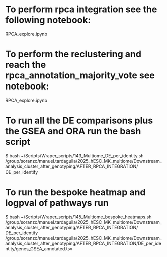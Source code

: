 # To perform rpca integration see the following notebook:

RPCA_explore.ipynb

# To perform the reclustering and reach the rpca_annotation_majority_vote see notebook:

RPCA_explore.ipynb

# To run all the DE comparisons plus the GSEA and ORA run the bash script

$ bash ~/Scripts/Wraper_scripts/143_Multiome_DE_per_identity.sh /group/soranzo/manuel.tardaguila/2025_hESC_MK_multiome/Downstream_analysis_cluster_after_genotyping/AFTER_RPCA_INTEGRATION/ DE_per_identity

# To run the bespoke heatmap and logpval of pathways run

$ bash ~/Scripts/Wraper_scripts/145_Multiome_bespoke_heatmaps.sh /group/soranzo/manuel.tardaguila/2025_hESC_MK_multiome/Downstream_analysis_cluster_after_genotyping/AFTER_RPCA_INTEGRATION/ DE_per_identity /group/soranzo/manuel.tardaguila/2025_hESC_MK_multiome/Downstream_analysis_cluster_after_genotyping/AFTER_RPCA_INTEGRATION/DE_per_identity/genes_GSEA_annotated.tsv

